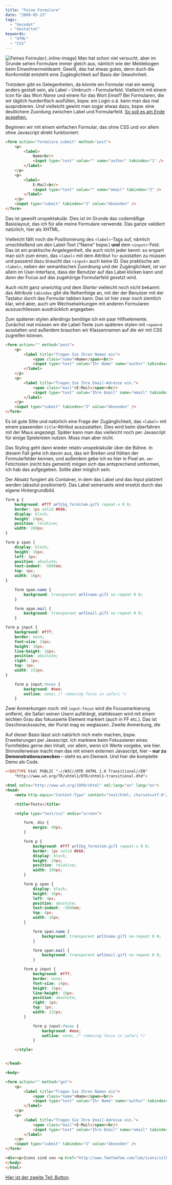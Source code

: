 ```yaml
---
title: "Feine Formulare"
date: "2008-05-13"
tags:
  - "Gecodet"
  - "Gestaltet"
keywords:
  - "HTML"
  - "CSS"
---
```


![Feines Formular](/images/codecandies/ZZ44E2CD5C.jpg){:.inline-image} Man hat schon viel versucht, aber im Grunde sehen Formulare immer gleich aus, nämlich wie der Meldebogen beim Einwohnermeldeamt. Gewiß, das hat etwas gutes, denn duch die Konformität entsteht eine Zugänglichkeit auf Basis der Gewohnheit.

Trotzdem gibt es Gelegenheiten, da könnte ein Formular mal ein wenig anders gestalt sein, als Label – Umbruch – Formularfeld. Vielleicht mit einem Icon für das Wort _Name_ und einem für das Wort _Email_? Bei Formularen, die wir täglich hundertfach ausfüllen, bspw. ein Login o.ä. kann man das mal ausprobieren. Und vielleicht gewint man sogar etwas dazu, bspw. eine deutlichere Zuordung zwischen Label und Formularfeld. [So soll es am Ende aussehen.](http://projektkrematorium.de/codecandies/formular1/)

Beginnen wir mit einem einfachen Formular, das ohne CSS und vor allem ohne Javascript direkt funktioniert:

```html
<form action="formulare_submit" method="post">
	<p>
		<label>
			Name<br/>
			<input type="text" value="" name="author" tabindex="1" />
		</label>
	</p>
	<p>
		<label>
			E-Mail<br/>
			<input type="text" value="" name="email" tabindex="2" />
		</label>
	</p>
	<input type="submit" tabindex="3" value="Absenden" />
</form>
```

Das ist gewollt unspektakulär. Dies ist im Grunde das codemäßige Basislayout, das ich für alle meine Formulare verwende. Das ganze validiert natürlich, hier als XHTML.

Vielleicht fällt noch die Positionierung des `<label>`\-Tags auf, nämlich umschließend um den Label-Text (“Name” bspw.) **und** dem `<input>`\-Feld. Das ist ein praktische Angelegenheit, die auch nicht jeder kennt: so erspart man sich zum einen, das `<label>` mit dem Attribut `for` ausstatten zu müssen und passend dazu braucht das `<input>` auch keine ID. Das praktische am `<label>`, neben der semantischen Zuordnung und der Zugänglichkeit, ist vor allem im User-Interface, dass der Benutzer auf das Label klicken kann und dann der Focus auf das zugehörige Formularfeld gesetzt wird.

Auch nicht ganz unwichtig und dem _Starter_ vielleicht noch nicht bekannt: das Attribute `tabindex` gibt die Reihenfolge an, mit der der Benutzer mit der Tastatur durch das Formular _tabben_ kann. Das ist hier zwar noch ziemlich klar, wird aber, auch um Wechselwirkungen mit anderen Formularen auszuschliessen ausdrücklich angegeben.

Zum späteren stylen allerdings benötige ich ein paar Hilfselemente. Zunächst mal müssen wir die Label-Texte zum späteren stylen mit `<span>`s ausstatten und außerdem brauchen wir Klassennamen auf die wir mit CSS zugreifen können.

```html
<form action="" method="post">
	<p>
		<label title="Tragen Sie Ihren Namen ein">
			<span class="name">Name</span><br/>
			<input type="text" value="Ihr Name" name="author" tabindex="1"  />
		</label>
	</p>
	<p>
		<label title="Tragen Sie Ihre Email-Adresse ein.">
			<span class="mail">E-Mail</span><br/>
			<input type="text" value="Ihre Email" name="email" tabindex="2" />
		</label>
	</p>
	<input type="submit" tabindex="3" value="Absenden" />
</form>
```

Es ist gute Sitte und natürlich eine Frage der Zugänglichkeit, das `<label>` mit einem paasenden `title`\-Attribut auszustatten. Dies wird beim überfahren mit der Maus angezeigt. Später kann man das vielleicht noch per Javascript für einige Spielereien nutzen. Muss man aber nicht.

Das Styling geht dann wieder relativ unspektakulär über die Bühne. In diesem Fall gehe ich davon aus, das wir Breiten und Höhen der Formularfelder kennen, und außerdem gebe ich es hier in Pixel an. `em`\-Fetichisten (nicht bös gemeint) mögen sich das entsprechend umformen, ich hab das aufgegeben. Sollte aber möglich sein.

Der Absatz fungiert als Container, in dem das Label und das Input platziert werden (absolut positioniert). Das Label seinerseits wird ersetzt durch das eigene Hintergrundbild.

```css
form p {
	background: #fff url(bg_formitem.gif) repeat-x 0 0;
	border: 1px solid #666;
	display: block;
	height: 24px;
	position: relative;
	width: 260px;
}

form p span {
	display: block;
	height: 16px;
	left: 4px;
	position: absolute;
	text-indent: -5000em;
	top: 4px;
	width: 16px;
}

	form span.name {
		background: transparent url(name.gif) no-repeat 0 0;
	}

	form span.mail {
		background: transparent url(mail.gif) no-repeat 0 0;
	}

form p input {
	background: #fff;
	border: none;
	font-size: 14px;
	height: 16px;
	line-height: 16px;
	position: absolute;
	right: 1px;
	top: 3px;
	width: 232px;
}

	form p input:focus {
		background: #eee;
		outline: none; /* removing focus in safari */
	}
```

Zwei Anmerkungen noch: mit `input:focus` wird die Focusmarkierung entfernt, die Safari seinen Usern aufdrängt, stattdessen wird mit einem leichten Grau das fokussierte Element markiert (auch in FF etc.). Das ist Geschmackssache, der Purist mag es weglassen. Zweite Anmerkung, die

Auf dieser Basis lässt sich natürlich nich mehr machen, bspw. Erweiterungen per Javascript. Ich markiere beim Fokussieren eines Formfeldes gerne den Inhalt, vor allem, wenn ich Werte vorgebe, wie hier. Sinnvollerweise macht man das mit einem externen Javascript, hier – **nur zu Demonstrationszwecken** – steht es am Element. Und hier die komplette Demo als Code.

```html
<!DOCTYPE html PUBLIC "-//W3C//DTD XHTML 1.0 Transitional//EN"
	"http://www.w3.org/TR/xhtml1/DTD/xhtml1-transitional.dtd">

<html xmlns="http://www.w3.org/1999/xhtml" xml:lang="en" lang="en">
<head>
	<meta http-equiv="Content-Type" content="text/html; charset=utf-8"/>

	<title>Tests</title>

	<style type="text/css" media="screen">

		form, div {
			margin: 40px;
		}

		form p {
			background: #fff url(bg_formitem.gif) repeat-x 0 0;
			border: 1px solid #666;
			display: block;
			height: 24px;
			position: relative;
			width: 260px;
		}

		form p span {
			display: block;
			height: 16px;
			left: 4px;
			position: absolute;
			text-indent: -5000em;
			top: 4px;
			width: 16px;
		}

			form span.name {
				background: transparent url(name.gif) no-repeat 0 0;
			}

			form span.mail {
				background: transparent url(mail.gif) no-repeat 0 0;
			}

		form p input {
			background: #fff;
			border: none;
			font-size: 14px;
			height: 16px;
			line-height: 16px;
			position: absolute;
			right: 1px;
			top: 3px;
			width: 232px;
		}

			form p input:focus {
				background: #eee;
				outline: none; /* removing focus in safari */
			}

	</style>


</head>

<body>

<form action="" method="get">
	<p>
		<label title="Tragen Sie Ihren Namen ein">
			<span class="name">Name</span><br/>
			<input type="text" value="Ihr Name" name="author" tabindex="1" onfocus="this.value='';"  />
		</label>
	</p>
	<p>
		<label title="Tragen Sie Ihre Email-Adresse ein.">
			<span class="mail">E-Mail</span><br/>
			<input type="text" value="Ihre Email" name="email" tabindex="2" onfocus="this.value='';" />
		</label>
	</p>
	<input type="submit" tabindex="3" value="Absenden" />
</form>

<div><p>Icons sind von <a href="http://www.famfamfam.com/lab/icons/silk/">Fam Fam Fam</a></p></div>
</body>
</html>
```

[Hier ist der zweite Teil: Button](/codecandies/2008/05/20/feine-formulare-ii-der-button/).
